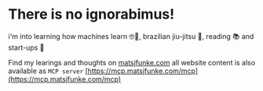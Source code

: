 # There is no ignorabimus!

i'm into learning how machines learn 🤓🤖, brazilian jiu-jitsu 🥋, reading 📚 and start-ups 🚢

Find my learings and thoughts on [matsjfunke.com](https://matsjfunke.com) all website content is also available as `MCP server` [https://mcp.matsjfunke.com/mcp](https://mcp.matsjfunke.com/mcp)
